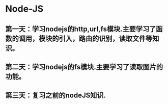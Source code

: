# Node-JS
##  第一天：学习nodejs的http,url,fs模块.主要学习了函数的调用，模块的引入，路由的识别，读取文件等知识。
##  第二天：学习nodejs的fs模块.主要学习了读取图片的功能。
##  第三天：复习之前的nodeJS知识.
